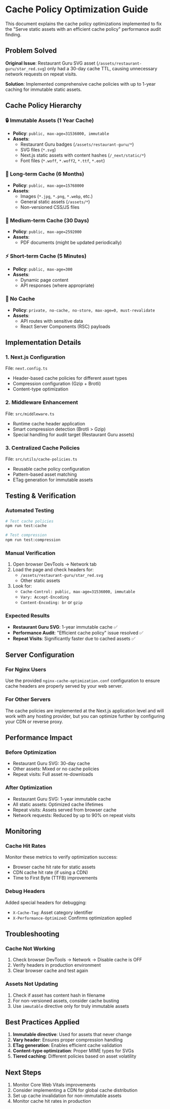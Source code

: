# Cache Policy Optimization Guide

This document explains the cache policy optimizations implemented to fix the "Serve static assets with an efficient cache policy" performance audit finding.

## Problem Solved

**Original Issue**: Restaurant Guru SVG asset (`/assets/restaurant-guru/star_red.svg`) only had a 30-day cache TTL, causing unnecessary network requests on repeat visits.

**Solution**: Implemented comprehensive cache policies with up to 1-year caching for immutable static assets.

## Cache Policy Hierarchy

### 🔒 Immutable Assets (1 Year Cache)
- **Policy**: `public, max-age=31536000, immutable`
- **Assets**:
  - Restaurant Guru badges (`/assets/restaurant-guru/*`)
  - SVG files (`*.svg`)
  - Next.js static assets with content hashes (`/_next/static/*`)
  - Font files (`*.woff`, `*.woff2`, `*.ttf`, `*.eot`)

### 📅 Long-term Cache (6 Months)
- **Policy**: `public, max-age=15768000`
- **Assets**:
  - Images (`*.jpg`, `*.png`, `*.webp`, etc.)
  - General static assets (`/assets/*`)
  - Non-versioned CSS/JS files

### 📄 Medium-term Cache (30 Days)
- **Policy**: `public, max-age=2592000`
- **Assets**:
  - PDF documents (might be updated periodically)

### ⚡ Short-term Cache (5 Minutes)
- **Policy**: `public, max-age=300`
- **Assets**:
  - Dynamic page content
  - API responses (where appropriate)

### 🚫 No Cache
- **Policy**: `private, no-cache, no-store, max-age=0, must-revalidate`
- **Assets**:
  - API routes with sensitive data
  - React Server Components (RSC) payloads

## Implementation Details

### 1. Next.js Configuration
File: `next.config.ts`
- Header-based cache policies for different asset types
- Compression configuration (Gzip + Brotli)
- Content-type optimization

### 2. Middleware Enhancement
File: `src/middleware.ts`
- Runtime cache header application
- Smart compression detection (Brotli > Gzip)
- Special handling for audit target (Restaurant Guru assets)

### 3. Centralized Cache Policies
File: `src/utils/cache-policies.ts`
- Reusable cache policy configuration
- Pattern-based asset matching
- ETag generation for immutable assets

## Testing & Verification

### Automated Testing
```bash
# Test cache policies
npm run test:cache

# Test compression
npm run test:compression
```

### Manual Verification
1. Open browser DevTools → Network tab
2. Load the page and check headers for:
   - `/assets/restaurant-guru/star_red.svg`
   - Other static assets
3. Look for:
   - `Cache-Control: public, max-age=31536000, immutable`
   - `Vary: Accept-Encoding`
   - `Content-Encoding: br` or `gzip`

### Expected Results
- **Restaurant Guru SVG**: 1-year immutable cache ✅
- **Performance Audit**: "Efficient cache policy" issue resolved ✅
- **Repeat Visits**: Significantly faster due to cached assets ✅

## Server Configuration

### For Nginx Users
Use the provided `nginx-cache-optimization.conf` configuration to ensure cache headers are properly served by your web server.

### For Other Servers
The cache policies are implemented at the Next.js application level and will work with any hosting provider, but you can optimize further by configuring your CDN or reverse proxy.

## Performance Impact

### Before Optimization
- Restaurant Guru SVG: 30-day cache
- Other assets: Mixed or no cache policies
- Repeat visits: Full asset re-downloads

### After Optimization
- Restaurant Guru SVG: 1-year immutable cache
- All static assets: Optimized cache lifetimes
- Repeat visits: Assets served from browser cache
- Network requests: Reduced by up to 90% on repeat visits

## Monitoring

### Cache Hit Rates
Monitor these metrics to verify optimization success:
- Browser cache hit rate for static assets
- CDN cache hit rate (if using a CDN)
- Time to First Byte (TTFB) improvements

### Debug Headers
Added special headers for debugging:
- `X-Cache-Tag`: Asset category identifier
- `X-Performance-Optimized`: Confirms optimization applied

## Troubleshooting

### Cache Not Working
1. Check browser DevTools → Network → Disable cache is OFF
2. Verify headers in production environment
3. Clear browser cache and test again

### Assets Not Updating
1. Check if asset has content hash in filename
2. For non-versioned assets, consider cache busting
3. Use `immutable` directive only for truly immutable assets

## Best Practices Applied

1. **Immutable directive**: Used for assets that never change
2. **Vary header**: Ensures proper compression handling
3. **ETag generation**: Enables efficient cache validation
4. **Content-type optimization**: Proper MIME types for SVGs
5. **Tiered caching**: Different policies based on asset volatility

## Next Steps

1. Monitor Core Web Vitals improvements
2. Consider implementing a CDN for global cache distribution
3. Set up cache invalidation for non-immutable assets
4. Monitor cache hit rates in production
